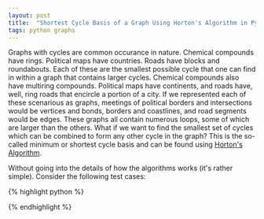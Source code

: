 ```yaml
---
layout: post
title:  "Shortest Cycle Basis of a Graph Using Horton's Algorithm in Python"
tags: python graphs
---
```


Graphs with cycles are common occurance in nature. Chemical compounds have
rings. Political maps have countries. Roads have blocks and roundabouts. Each
of these are the smallest possible cycle that one can find in within a graph
that contains larger cycles. Chemical compounds also have multiring compounds.
Political maps have continents, and roads have, well, ring roads that encircle
a portion of a city. If we represented each of these scenarious as graphs,
meetings of political borders and intersections would be vertices and bonds,
borders and coastlines, and road segments would be edges. These graphs all
contain numerous loops, some of which are larger than the others. What if we
want to find the smallest set of cycles which can be combined to form any other
cycle in the graph? This is the so-called minimum or shortest cycle basis
and can be found using [Horton's Algorithm](http://epubs.siam.org/doi/abs/10.1137/0216026).

Without going into the details of how the algorithms works (it's rather simple).
Consider the following test cases:


{% highlight python %}

{% endhighlight %}

